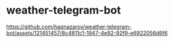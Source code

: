 ﻿# weather-telegram-bot
https://github.com/haqnazarov/weather-telegram-bot/assets/121451457/8c4811c1-1947-4e92-92f9-e6922056d6f6
